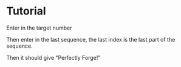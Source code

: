 # Tutorial

Enter in the target number

Then enter in the last sequence, the last index is the last part of the sequence.

Then it should give "Perfectly Forge!"